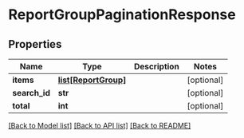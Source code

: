 # ReportGroupPaginationResponse

## Properties
Name | Type | Description | Notes
------------ | ------------- | ------------- | -------------
**items** | [**list[ReportGroup]**](ReportGroup.md) |  | [optional] 
**search_id** | **str** |  | [optional] 
**total** | **int** |  | [optional] 

[[Back to Model list]](../README.md#documentation-for-models) [[Back to API list]](../README.md#documentation-for-api-endpoints) [[Back to README]](../README.md)


